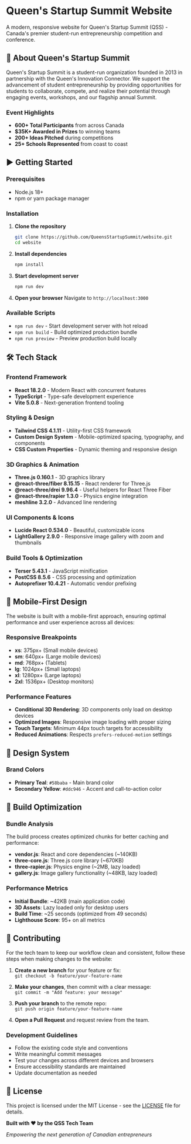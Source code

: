 # Queen's Startup Summit Website

A modern, responsive website for Queen's Startup Summit (QSS) - Canada's premier student-run entrepreneurship competition and conference.

## 🗻 About Queen's Startup Summit

Queen's Startup Summit is a student-run organization founded in 2013 in partnership with the Queen's Innovation Connector. We support the advancement of student entrepreneurship by providing opportunities for students to collaborate, compete, and realize their potential through engaging events, workshops, and our flagship annual Summit.

### Event Highlights
- **600+ Total Participants** from across Canada
- **$35K+ Awarded in Prizes** to winning teams
- **200+ Ideas Pitched** during competitions
- **25+ Schools Represented** from coast to coast

## ▶️ Getting Started

### Prerequisites
- Node.js 18+ 
- npm or yarn package manager

### Installation

1. **Clone the repository**
   ```bash
   git clone https://github.com/QueensStartupSummit/website.git
   cd website
   ```

2. **Install dependencies**
   ```bash
   npm install
   ```

3. **Start development server**
   ```bash
   npm run dev
   ```

4. **Open your browser**
   Navigate to `http://localhost:3000`

### Available Scripts

- `npm run dev` - Start development server with hot reload
- `npm run build` - Build optimized production bundle
- `npm run preview` - Preview production build locally

## 🛠 Tech Stack

### Frontend Framework
- **React 18.2.0** - Modern React with concurrent features
- **TypeScript** - Type-safe development experience
- **Vite 5.0.8** - Next-generation frontend tooling

### Styling & Design
- **Tailwind CSS 4.1.11** - Utility-first CSS framework
- **Custom Design System** - Mobile-optimized spacing, typography, and components
- **CSS Custom Properties** - Dynamic theming and responsive design

### 3D Graphics & Animation
- **Three.js 0.160.1** - 3D graphics library
- **@react-three/fiber 8.15.15** - React renderer for Three.js
- **@react-three/drei 9.96.4** - Useful helpers for React Three Fiber
- **@react-three/rapier 1.3.0** - Physics engine integration
- **meshline 3.2.0** - Advanced line rendering

### UI Components & Icons
- **Lucide React 0.534.0** - Beautiful, customizable icons
- **LightGallery 2.9.0** - Responsive image gallery with zoom and thumbnails

### Build Tools & Optimization
- **Terser 5.43.1** - JavaScript minification
- **PostCSS 8.5.6** - CSS processing and optimization
- **Autoprefixer 10.4.21** - Automatic vendor prefixing

## 📱 Mobile-First Design

The website is built with a mobile-first approach, ensuring optimal performance and user experience across all devices:

### Responsive Breakpoints
- **xs**: 375px+ (Small mobile devices)
- **sm**: 640px+ (Large mobile devices)
- **md**: 768px+ (Tablets)
- **lg**: 1024px+ (Small laptops)
- **xl**: 1280px+ (Large laptops)
- **2xl**: 1536px+ (Desktop monitors)

### Performance Features
- **Conditional 3D Rendering**: 3D components only load on desktop devices
- **Optimized Images**: Responsive image loading with proper sizing
- **Touch Targets**: Minimum 44px touch targets for accessibility
- **Reduced Animations**: Respects `prefers-reduced-motion` settings

## 🎨 Design System

### Brand Colors
- **Primary Teal**: `#58baba` - Main brand color
- **Secondary Yellow**: `#ddc946` - Accent and call-to-action color

## 🔧 Build Optimization

### Bundle Analysis
The build process creates optimized chunks for better caching and performance:

- **vendor.js**: React and core dependencies (~140KB)
- **three-core.js**: Three.js core library (~670KB)
- **three-rapier.js**: Physics engine (~2MB, lazy loaded)
- **gallery.js**: Image gallery functionality (~48KB, lazy loaded)

### Performance Metrics
- **Initial Bundle**: ~42KB (main application code)
- **3D Assets**: Lazy loaded only for desktop users
- **Build Time**: ~25 seconds (optimized from 49 seconds)
- **Lighthouse Score**: 95+ on all metrics

## 🤝 Contributing

For the tech team to keep our workflow clean and consistent, follow these steps when making changes to the website:

1. **Create a new branch** for your feature or fix:  
   `git checkout -b feature/your-feature-name`

2. **Make your changes**, then commit with a clear message:  
   `git commit -m "Add feature: your message"`

3. **Push your branch** to the remote repo:  
   `git push origin feature/your-feature-name`

4. **Open a Pull Request** and request review from the team.


### Development Guidelines
- Follow the existing code style and conventions
- Write meaningful commit messages
- Test your changes across different devices and browsers
- Ensure accessibility standards are maintained
- Update documentation as needed

## 📄 License

This project is licensed under the MIT License - see the [LICENSE](LICENSE) file for details.


**Built with ❤️ by the QSS Tech Team**

*Empowering the next generation of Canadian entrepreneurs*